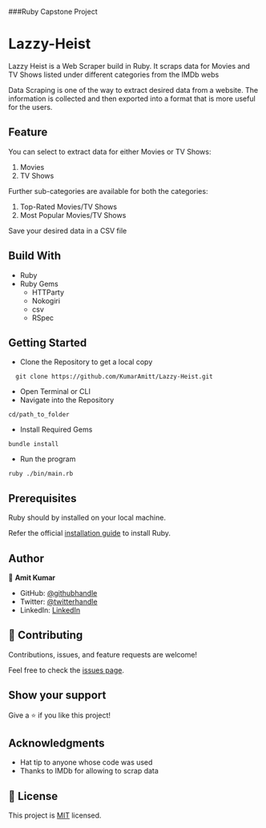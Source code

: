 ###Ruby Capstone Project
# Lazzy-Heist

Lazzy Heist is a Web Scraper build in Ruby. It scraps data for Movies and TV Shows listed under different categories from
the IMDb webs

Data Scraping is one of the way to extract desired data from a website. The information is collected and then exported into a format that is more useful for the users.

## Feature
You can select to extract data for either Movies or TV Shows:
1. Movies
2. TV Shows

Further sub-categories are available for both the categories:

1. Top-Rated Movies/TV Shows
2. Most Popular Movies/TV Shows

Save your desired data in a CSV file

## Build With
* Ruby
* Ruby Gems
    * HTTParty
    * Nokogiri
    * csv
    * RSpec
    
## Getting Started
* Clone the Repository to get a local copy
```
  git clone https://github.com/KumarAmitt/Lazzy-Heist.git
```
* Open Terminal or CLI 
* Navigate into the Repository
```bigquery
cd/path_to_folder
```
* Install Required Gems
```bigquery
bundle install
```
* Run the program 
```bigquery
ruby ./bin/main.rb
```

## Prerequisites
Ruby should by installed on your local machine.

Refer the official [installation guide](https://www.ruby-lang.org/en/documentation/installation/) to install Ruby.


## Author

👤 **Amit Kumar**

- GitHub: [@githubhandle](https://github.com/KumarAmitt)
- Twitter: [@twitterhandle](https://twitter.com/ArrshAmitt)
- LinkedIn: [LinkedIn](www.linkedin.com/in/kumar-amitt)

## 🤝 Contributing

Contributions, issues, and feature requests are welcome!

Feel free to check the [issues page](https://github.com/KumarAmitt/Lazzy-Heist/issues).

## Show your support

Give a ⭐️ if you like this project!

## Acknowledgments

- Hat tip to anyone whose code was used
- Thanks to IMDb for allowing to scrap data


## 📝 License

This project is [MIT](lic.url) licensed.
